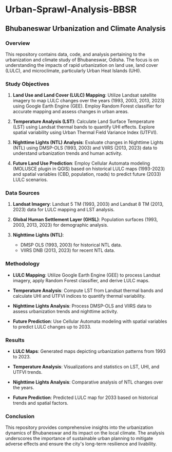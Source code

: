 # Urban-Sprawl-Analysis-BBSR
## Bhubaneswar Urbanization and Climate Analysis

### Overview
This repository contains data, code, and analysis pertaining to the urbanization and climate study of Bhubaneswar, Odisha. The focus is on understanding the impacts of rapid urbanization on land use, land cover (LULC), and microclimate, particularly Urban Heat Islands (UHI).

### Study Objectives
1. **Land Use and Land Cover (LULC) Mapping**: Utilize Landsat satellite imagery to map LULC changes over the years (1993, 2003, 2013, 2023) using Google Earth Engine (GEE). Employ Random Forest classifier for accurate mapping and assess changes in urban areas.
   
2. **Temperature Analysis (LST)**: Calculate Land Surface Temperature (LST) using Landsat thermal bands to quantify UHI effects. Explore spatial variability using Urban Thermal Field Variance Index (UTFVI).

3. **Nighttime Lights (NTL) Analysis**: Evaluate changes in Nighttime Lights (NTL) using DMSP-OLS (1993, 2003) and VIIRS (2013, 2023) data to understand urbanization trends and human activity.

4. **Future Land Use Prediction**: Employ Cellular Automata modeling (MOLUSCE plugin in QGIS) based on historical LULC maps (1993-2023) and spatial variables (CBD, population, roads) to predict future (2033) LULC scenarios.

### Data Sources
1. **Landsat Imagery**: Landsat 5 TM (1993, 2003) and Landsat 8 TM (2013, 2023) data for LULC mapping and LST analysis.
   
2. **Global Human Settlement Layer (GHSL)**: Population surfaces (1993, 2003, 2013, 2023) for demographic analysis.

3. **Nighttime Lights (NTL)**:
   - DMSP OLS (1993, 2003) for historical NTL data.
   - VIIRS DNB (2013, 2023) for recent NTL data.

### Methodology
- **LULC Mapping**: Utilize Google Earth Engine (GEE) to process Landsat imagery, apply Random Forest classifier, and derive LULC maps.
  
- **Temperature Analysis**: Compute LST from Landsat thermal bands and calculate UHI and UTFVI indices to quantify thermal variability.

- **Nighttime Lights Analysis**: Process DMSP-OLS and VIIRS data to assess urbanization trends and nighttime activity.

- **Future Prediction**: Use Cellular Automata modeling with spatial variables to predict LULC changes up to 2033.


### Results
- **LULC Maps**: Generated maps depicting urbanization patterns from 1993 to 2023.
  
- **Temperature Analysis**: Visualizations and statistics on LST, UHI, and UTFVI trends.
  
- **Nighttime Lights Analysis**: Comparative analysis of NTL changes over the years.

- **Future Prediction**: Predicted LULC map for 2033 based on historical trends and spatial factors.

### Conclusion
This repository provides comprehensive insights into the urbanization dynamics of Bhubaneswar and its impact on the local climate. The analysis underscores the importance of sustainable urban planning to mitigate adverse effects and ensure the city's long-term resilience and livability.



